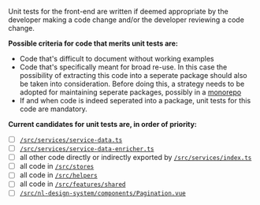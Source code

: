 Unit tests for the front-end are written if deemed appropriate by the developer making a code change and/or the developer reviewing a code change.

**Possible criteria for code that merits unit tests are:**
- Code that's difficult to document without working examples
- Code that's specifically meant for broad re-use. In this case the possibility of extracting this code into a seperate package should also be taken into consideration. Before doing this, a strategy needs to be adopted for maintaining seperate packages, possibly in a [monorepo](https://monorepo.tools/)
- If and when code is indeed seperated into a package, unit tests for this code are mandatory.

**Current candidates for unit tests are, in order of priority:**
- [ ] [`/src/services/service-data.ts`](/src/services/service-data.ts)
- [ ] [`/src/services/service-data-enricher.ts`](/src/services/service-data-enricher.ts)
- [ ] all other code directly or indirectly exported by [`/src/services/index.ts`](/src/services/index.ts)
- [ ] all code in [`/src/stores`](/src/stores)
- [ ] all code in [`/src/helpers`](/src/helpers)
- [ ] all code in [`/src/features/shared`](/src/features/shared)
- [ ] [`/src/nl-design-system/components/Pagination.vue`](/src/nl-design-system/components/Pagination.vue)
